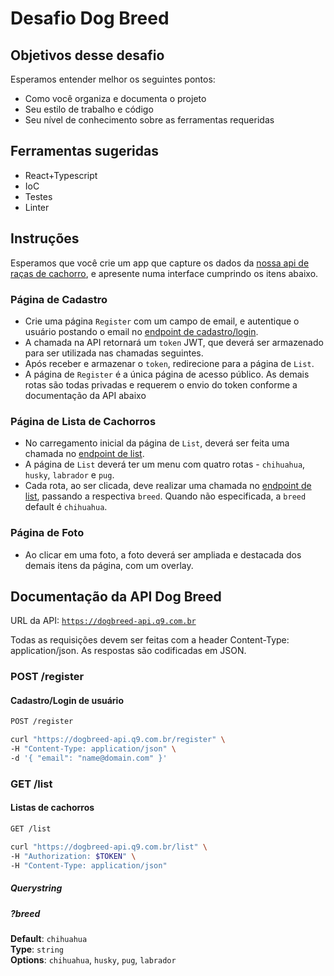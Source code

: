 # Desafio Dog Breed

## Objetivos desse desafio

Esperamos entender melhor os seguintes pontos:

* Como você organiza e documenta o projeto
* Seu estilo de trabalho e código
* Seu nível de conhecimento sobre as ferramentas requeridas

## Ferramentas sugeridas

* React+Typescript
* IoC
* Testes
* Linter

## Instruções

Esperamos que você crie um app que capture os dados da [nossa api de raças de cachorro](https://dogbreed-api.q9.com.br), e apresente numa interface cumprindo os itens abaixo.

### Página de Cadastro

* Crie uma página `Register` com um campo de email, e autentique o usuário postando o email no [endpoint de cadastro/login](https://dogbreed-api.q9.com.br/register).
* A chamada na API retornará um `token` JWT, que deverá ser armazenado para ser utilizada nas chamadas seguintes.
* Após receber e armazenar o `token`, redirecione para a página de `List`.
* A página de `Register` é a única página de acesso público. As demais rotas são todas privadas e requerem o envio do token conforme a documentação da API abaixo

### Página de Lista de Cachorros

* No carregamento inicial da página de `List`, deverá ser feita uma chamada no [endpoint de list](https://dogbreed-api.q9.com.br/list).
* A página de `List` deverá ter um menu com quatro rotas - `chihuahua`, `husky`, `labrador` e `pug`.
* Cada rota, ao ser clicada, deve realizar uma chamada no [endpoint de list](https://dogbreed-api.q9.com.br/list), passando a respectiva `breed`. Quando não especificada, a `breed` default é `chihuahua`.

### Página de Foto

* Ao clicar em uma foto, a foto deverá ser ampliada e destacada dos demais itens da página, com um overlay.

## Documentação da API Dog Breed

URL da API: [`https://dogbreed-api.q9.com.br`](https://dogbreed-api.q9.com.br)

Todas as requisições devem ser feitas com a header Content-Type: application/json.
As respostas são codificadas em JSON.

### POST /register

#### Cadastro/Login de usuário

```bash
POST /register
```

```bash
curl "https://dogbreed-api.q9.com.br/register" \
-H "Content-Type: application/json" \
-d '{ "email": "name@domain.com" }'
```

### GET /list

#### Listas de cachorros

```bash
GET /list
```

```bash
curl "https://dogbreed-api.q9.com.br/list" \
-H "Authorization: $TOKEN" \
-H "Content-Type: application/json"
```

##### Querystring

##### ?breed

**Default**: `chihuahua`<br/>
**Type**: `string`<br/>
**Options**: `chihuahua`, `husky`, `pug`, `labrador`
